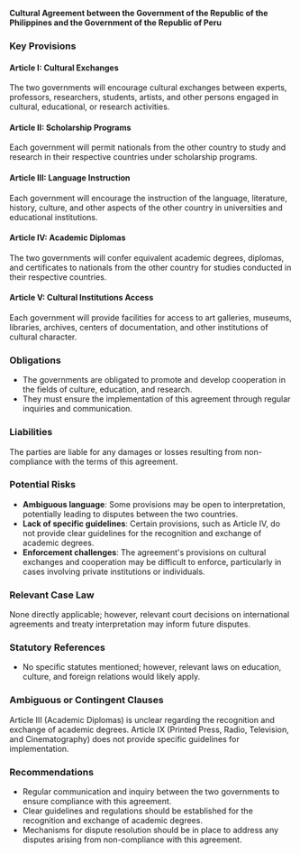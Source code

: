 **Cultural Agreement between the Government of the Republic of the Philippines and the Government of the Republic of Peru**

### Key Provisions

#### Article I: Cultural Exchanges
The two governments will encourage cultural exchanges between experts, professors, researchers, students, artists, and other persons engaged in cultural, educational, or research activities.

#### Article II: Scholarship Programs
Each government will permit nationals from the other country to study and research in their respective countries under scholarship programs.

#### Article III: Language Instruction
Each government will encourage the instruction of the language, literature, history, culture, and other aspects of the other country in universities and educational institutions.

#### Article IV: Academic Diplomas
The two governments will confer equivalent academic degrees, diplomas, and certificates to nationals from the other country for studies conducted in their respective countries.

#### Article V: Cultural Institutions Access
Each government will provide facilities for access to art galleries, museums, libraries, archives, centers of documentation, and other institutions of cultural character.

### Obligations

* The governments are obligated to promote and develop cooperation in the fields of culture, education, and research.
* They must ensure the implementation of this agreement through regular inquiries and communication.

### Liabilities
The parties are liable for any damages or losses resulting from non-compliance with the terms of this agreement.

### Potential Risks

* **Ambiguous language**: Some provisions may be open to interpretation, potentially leading to disputes between the two countries.
* **Lack of specific guidelines**: Certain provisions, such as Article IV, do not provide clear guidelines for the recognition and exchange of academic degrees.
* **Enforcement challenges**: The agreement's provisions on cultural exchanges and cooperation may be difficult to enforce, particularly in cases involving private institutions or individuals.

### Relevant Case Law
None directly applicable; however, relevant court decisions on international agreements and treaty interpretation may inform future disputes.

### Statutory References

* No specific statutes mentioned; however, relevant laws on education, culture, and foreign relations would likely apply.

### Ambiguous or Contingent Clauses
Article III (Academic Diplomas) is unclear regarding the recognition and exchange of academic degrees. Article IX (Printed Press, Radio, Television, and Cinematography) does not provide specific guidelines for implementation.

### Recommendations

* Regular communication and inquiry between the two governments to ensure compliance with this agreement.
* Clear guidelines and regulations should be established for the recognition and exchange of academic degrees.
* Mechanisms for dispute resolution should be in place to address any disputes arising from non-compliance with this agreement.